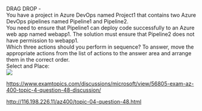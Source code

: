 DRAG DROP -<br/>You have a project in Azure DevOps named Project1 that contains two Azure DevOps pipelines named Pipeline1 and Pipeline2.<br/>You need to ensure that Pipeline1 can deploy code successfully to an Azure web app named webapp1. The solution must ensure that Pipeline2 does not have permission to webapp1.<br/>Which three actions should you perform in sequence? To answer, move the appropriate actions from the list of actions to the answer area and arrange them in the correct order.<br/>Select and Place:<br/><img src="https://www.examtopics.com/assets/media/exam-media/04257/0019400001.png" class="in-exam-image"/><br/><p><a href="https://www.examtopics.com/discussions/microsoft/view/56805-exam-az-400-topic-4-question-48-discussion/">https://www.examtopics.com/discussions/microsoft/view/56805-exam-az-400-topic-4-question-48-discussion/</a></p><p><a href="http://116.198.226.11/az400/topic-04-question-48.html">http://116.198.226.11/az400/topic-04-question-48.html</a></p><script src="https://giscus.app/client.js"                    data-repo="azsamples/az204"                    data-repo-id="R_kgDOMRXzDQ"                    data-category="General"                    data-category-id="DIC_kwDOMRXzDc4Cgi27"                    data-mapping="pathname"                    data-strict="1"                    data-reactions-enabled="0"                    data-emit-metadata="0"                    data-input-position="bottom"                    data-theme="preferred_color_scheme"                    data-lang="en"                    crossorigin="anonymous"                    async>                    </script>